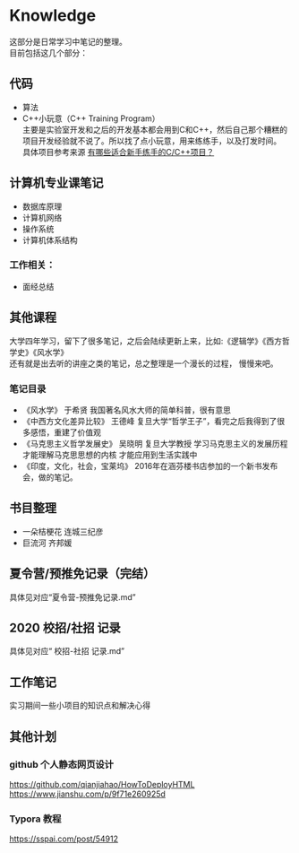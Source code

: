 # Knowledge
这部分是日常学习中笔记的整理。  
目前包括这几个部分：  
  
## 代码
* 算法  
* C++小玩意（C++ Training Program）    
主要是实验室开发和之后的开发基本都会用到C和C++，然后自己那个糟糕的项目开发经验就不说了。所以找了点小玩意，用来练练手，以及打发时间。  
具体项目参考来源 [有哪些适合新手练手的C/C++项目？](https://zhuanlan.zhihu.com/p/23047091?utm_source=wechat_session&utm_medium=social&utm_oi=763170544924246016&utm_campaign=shareopn "悬停显示")
  
## 计算机专业课笔记
* 数据库原理 
* 计算机网络  
* 操作系统
* 计算机体系结构 
  
### 工作相关：  
* 面经总结

## 其他课程 
大学四年学习，留下了很多笔记，之后会陆续更新上来，比如:《逻辑学》《西方哲学史》《风水学》  
还有就是出去听的讲座之类的笔记，总之整理是一个漫长的过程， 慢慢来吧。
### 笔记目录
* 《风水学》 于希贤 我国著名风水大师的简单科普，很有意思  
* 《中西方文化差异比较》 王德峰 复旦大学“哲学王子”，看完之后我得到了很多感悟，重建了价值观  
* 《马克思主义哲学发展史》 吴晓明 复旦大学教授 学习马克思主义的发展历程 才能理解马克思思想的内核 才能应用到生活实践中  
* 《印度，文化，社会，宝莱坞》 2016年在涵芬楼书店参加的一个新书发布会，做的笔记。  
  
## 书目整理
* 一朵桔梗花 连城三纪彦  
* 巨流河 齐邦媛  

## 夏令营/预推免记录（完结）
具体见对应“夏令营-预推免记录.md”

## 2020 校招/社招 记录
具体见对应“ 校招-社招 记录.md”

## 工作笔记
实习期间一些小项目的知识点和解决心得

## 其他计划
### github 个人静态网页设计
https://github.com/qianjiahao/HowToDeployHTML  
https://www.jianshu.com/p/9f71e260925d

### Typora 教程
https://sspai.com/post/54912  
